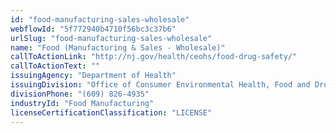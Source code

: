 ```yaml
---
id: "food-manufacturing-sales-wholesale"
webflowId: "5f772940b4710f56bc3c37b6"
urlSlug: "food-manufacturing-sales-wholesale"
name: "Food (Manufacturing & Sales - Wholesale)"
callToActionLink: "http://nj.gov/health/ceohs/food-drug-safety/"
callToActionText: ""
issuingAgency: "Department of Health"
issuingDivision: "Office of Consumer Environmental Health, Food and Drug Safety Program"
divisionPhone: "(609) 826-4935"
industryId: "Food Manufacturing"
licenseCertificationClassification: "LICENSE"
---
```

